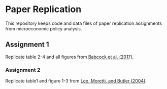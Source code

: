 # Paper Replication

This repository keeps code and data files of paper replication assignments from microeconomic policy analysis.

## Assignment 1

Replicate table 2-4 and all figures from [Babcock et al. (2017)](https://www.aeaweb.org/articles?id=10.1257/aer.20141734).

### Assignment 2

Replicate table1 and figure 1-3 from [Lee, Moretti, and Butler (2004)](https://academic.oup.com/qje/article/119/3/807/1938834).
